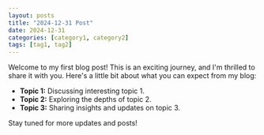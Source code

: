 ```yaml
---
layout: posts
title: "2024-12-31 Post"
date: 2024-12-31
categories: [category1, category2]
tags: [tag1, tag2]
---
```


Welcome to my first blog post! This is an exciting journey, and I'm thrilled to share it with you. Here's a little bit about what you can expect from my blog:

- **Topic 1:** Discussing interesting topic 1.
- **Topic 2:** Exploring the depths of topic 2.
- **Topic 3:** Sharing insights and updates on topic 3.

Stay tuned for more updates and posts!